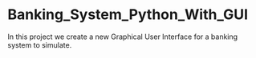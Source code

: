 # Banking_System_Python_With_GUI

In this project we create a new Graphical User Interface for a banking system to simulate.
